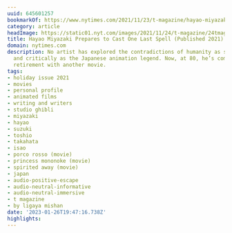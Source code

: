 ```yaml
---
uuid: 645601257
bookmarkOf: https://www.nytimes.com/2021/11/23/t-magazine/hayao-miyazaki-studio-ghibli.html
category: article
headImage: https://static01.nyt.com/images/2021/11/24/t-magazine/24tmag-miyazaki-slide-FV6R-copy/24tmag-miyazaki-slide-FV6R-copy-largeHorizontalJumbo-v2.jpg?year=2021&h=682&w=1024&s=cc8da3096ca1c809531763897c07de1a83d5c30ab18b7aa86c54c6f4b0c7df68&k=ZQJBKqZ0VN
title: Hayao Miyazaki Prepares to Cast One Last Spell (Published 2021)
domain: nytimes.com
description: No artist has explored the contradictions of humanity as sympathetically
  and critically as the Japanese animation legend. Now, at 80, he’s coming out of
  retirement with another movie.
tags:
- holiday issue 2021
- movies
- personal profile
- animated films
- writing and writers
- studio ghibli
- miyazaki
- hayao
- suzuki
- toshio
- takahata
- isao
- porco rosso (movie)
- princess mononoke (movie)
- spirited away (movie)
- japan
- audio-positive-escape
- audio-neutral-informative
- audio-neutral-immersive
- t magazine
- by ligaya mishan
date: '2023-01-26T19:47:16.738Z'
highlights:
---
```



